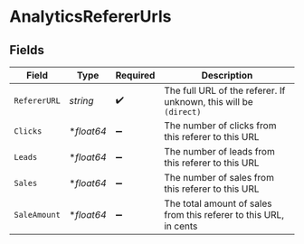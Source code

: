# AnalyticsRefererUrls


## Fields

| Field                                                             | Type                                                              | Required                                                          | Description                                                       |
| ----------------------------------------------------------------- | ----------------------------------------------------------------- | ----------------------------------------------------------------- | ----------------------------------------------------------------- |
| `RefererURL`                                                      | *string*                                                          | :heavy_check_mark:                                                | The full URL of the referer. If unknown, this will be `(direct)`  |
| `Clicks`                                                          | **float64*                                                        | :heavy_minus_sign:                                                | The number of clicks from this referer to this URL                |
| `Leads`                                                           | **float64*                                                        | :heavy_minus_sign:                                                | The number of leads from this referer to this URL                 |
| `Sales`                                                           | **float64*                                                        | :heavy_minus_sign:                                                | The number of sales from this referer to this URL                 |
| `SaleAmount`                                                      | **float64*                                                        | :heavy_minus_sign:                                                | The total amount of sales from this referer to this URL, in cents |